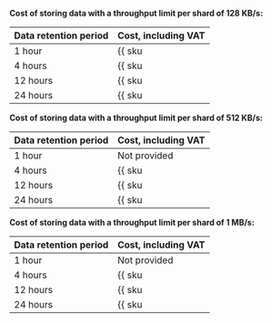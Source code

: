 **Cost of storing data with a throughput limit per shard of 128 KB/s:**

| Data retention period | Cost, including VAT |
| --- | --- |
| 1 hour | {{ sku|RUB|yds.reserved_resources.128k.1h|string }}  |
| 4 hours | {{ sku|RUB|yds.reserved_resources.128k.4h|string }} |
| 12 hours | {{ sku|RUB|yds.reserved_resources.128k.12h|string }} |
| 24 hours | {{ sku|RUB|yds.reserved_resources.128k.24h|string }} |

**Cost of storing data with a throughput limit per shard of 512 KB/s:**

| Data retention period | Cost, including VAT |
| --- | --- |
| 1 hour | Not provided |
| 4 hours | {{ sku|RUB|yds.reserved_resources.512k.4h|string }} |
| 12 hours | {{ sku|RUB|yds.reserved_resources.512k.12h|string }} |
| 24 hours | {{ sku|RUB|yds.reserved_resources.512k.24h|string }} |

**Cost of storing data with a throughput limit per shard of 1 MB/s:**

| Data retention period | Cost, including VAT |
| --- | --- |
| 1 hour | Not provided |
| 4 hours | {{ sku|RUB|yds.reserved_resources.1m.4h|string }} |
| 12 hours | {{ sku|RUB|yds.reserved_resources.1m.12h|string }} |
| 24 hours | {{ sku|RUB|yds.reserved_resources.1m.24h|string }} |